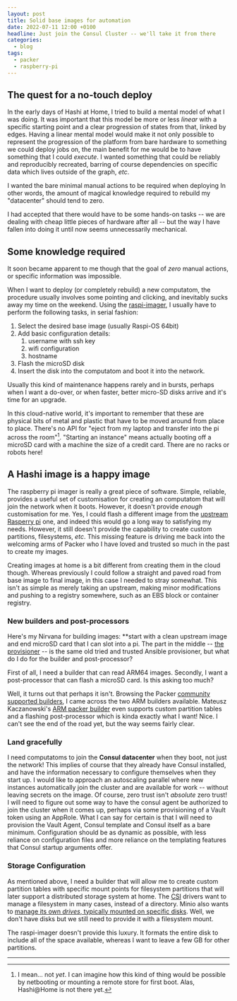 ```yaml
---
layout: post
title: Solid base images for automation
date: 2022-07-11 12:00 +0100
headline: Just join the Consul Cluster -- we'll take it from there
categories:
  - blog
tags:
  - packer
  - raspberry-pi
---
```


## The quest for a no-touch deploy

In the early days of Hashi at Home, I tried to build a mental model of what I was doing.
It was important that this model be more or less _linear_ with a specific starting point and a clear progression of states from that, linked by edges.
Having a linear mental model would make it not only possible to represent the progression of the platform from bare hardware to something we could deploy jobs on, the main benefit for me would be to have something that I could _execute_.
I wanted something that could be reliably and reproducibly recreated, barring of course dependencies on specific data which lives outside of the graph, _etc_.

I wanted the bare minimal manual actions to be required when deploying
In other words, the amount of magical knowledge required to rebuild my "datacenter" should tend to zero.

I had accepted that there would have to be some hands-on tasks -- we are dealing with cheap little pieces of hardware after all -- but the way I have fallen into doing it until now seems unnecessarily mechanical.

## Some knowledge required

It soon became apparent to me though that the goal of _zero_ manual actions, or specific information was impossible.

When I want to deploy (or completely rebuild) a new computatom, the procedure usually involves some pointing and clicking, and inevitably sucks away my time on the weekend.
Using the [raspi-imager](https://www.raspberrypi.com/software/), I usually have to perform the following tasks, in serial fashion:

1. Select the desired base image (usually Raspi-OS 64bit)
1. Add basic configuration details:
   1. username with ssh key
   1. wifi configuration
   1. hostname
1. Flash the microSD disk
1. Insert the disk into the computatom and boot it into the network.

Usually this kind of maintenance happens rarely and in bursts, perhaps when I want a do-over, or when faster, better micro-SD disks arrive and it's time for an upgrade.

In this cloud-native world, it's important to remember that these are physical bits of metal and plastic that have to be moved around from place to place.
There's no API for "eject from my laptop and transfer into the pi across the room"[^yet].
"Starting an instance" means actually booting off a microSD card with a machine the size of a credit card.
There are no racks or robots here!

## A Hashi image is a happy image

The raspberry pi imager is really a great piece of software.
Simple, reliable, provides a useful set of customisation for creating an computatom that will join the network when it boots.
However, it doesn't provide _enough_ customisation for me.
Yes, I could flash a different image from the [upstream Rasperry pi](https://www.raspberrypi.com/software/operating-systems/#raspberry-pi-os-64-bit) one, and indeed this would go a long way to satisfying my needs.
However, it still doesn't provide the capability to create custom partitions, filesystems, _etc_.
This missing feature is driving me back into the welcoming arms of Packer who I have loved and trusted so much in the past to create my images.

Creating images at home is a bit different from creating them in the cloud though.
Whereas previously I could follow a straight and paved road from base image to final image, in this case I needed to stray somewhat.
This isn't as simple as merely taking an upstream, making minor modifications and pushing to a registry somewhere, such as an EBS block or container registry.

### New builders and post-processors

Here's my Nirvana for building images: **start with a clean upstream image and end microSD card that I can slot into a pi.
The part in the middle -- [the provisioner](https://www.packer.io/docs/provisioners) -- is the same old tried and trusted Ansible provisioner, but what do I do for the builder and post-processor?

First of all, I need a builder that can read ARM64 images.
Secondly, I want a post-processor that can flash a microSD card.
Is this asking too much?

Well, it turns out that perhaps it isn't.
Browsing the Packer [community supported builders](https://www.packer.io/docs/builders/community-supported), I came across the two ARM builders available.
Mateusz Kaczanowski's [ARM packer builder](https://github.com/mkaczanowski/packer-builder-arm) even supports custom partition tables and a flashing post-processor which is kinda exactly what I want!
Nice. I can't see the end of the road yet, but the way seems fairly clear.

### Land gracefully

I need computatoms to join the **Consul datacenter** when they boot, not just the network!
This implies of course that they already have Consul installed, and have the information necessary to configure themselves when they start up.
I would like to approach an autoscaling parallel where new instances automatically join the cluster and are available for work -- without leaving secrets on the image.
Of course, zero trust isn't _absolute_ zero trust!
I will need to figure out some way to have the consul agent be authorized to join the cluster when it comes up, perhaps via some provisioning of a Vault token using an AppRole.
What I can say for certain is that I will need to provision the Vault Agent, Consul template and Consul itself as a bare minimum.
Configuration should be as dynamic as possible, with less reliance on configuration files and more reliance on the templating features that Consul startup arguments offer.

### Storage Configuration

As mentioned above, I need a builder that will allow me to create custom partition tables with specific mount points for filesystem partitions that will later support a distributed storage system at home.
The [CSI](https://github.com/container-storage-interface/spec/blob/master/spec.md) drivers want to manage a filesystem in many cases, instead of a directory.
Minio also wants to [manage its own _drives_, typically mounted on specific disks](https://docs.min.io/docs/distributed-minio-quickstart-guide.html).
Well, we don't have disks but we still need to provide it with a filesystem mount.

The raspi-imager doesn't provide this luxury.
It formats the entire disk to include all of the space available, whereas I want to leave a few GB for other partitions.

---
[^yet]: I mean... not _yet_. I can imagine how this kind of thing would be possible by netbooting or mounting a remote store for first boot. Alas, Hashi@Home is not there yet.
